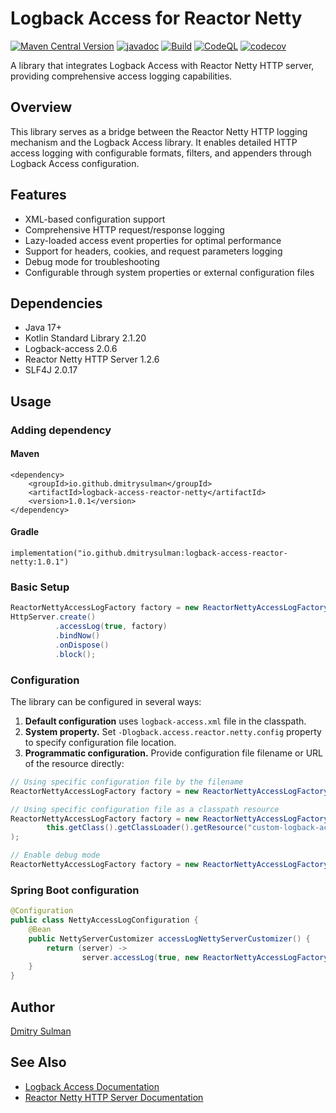 # Logback Access for Reactor Netty
[![Maven Central Version](https://img.shields.io/maven-central/v/io.github.dmitrysulman/logback-access-reactor-netty)](https://central.sonatype.com/artifact/io.github.dmitrysulman/logback-access-reactor-netty)
[![javadoc](https://javadoc.io/badge2/io.github.dmitrysulman/logback-access-reactor-netty/javadoc.svg)](https://javadoc.io/doc/io.github.dmitrysulman/logback-access-reactor-netty)
[![Build](https://github.com/dmitrysulman/logback-access-reactor-netty/actions/workflows/build.yml/badge.svg)](https://github.com/dmitrysulman/logback-access-reactor-netty/actions/workflows/build.yml)
[![CodeQL](https://github.com/dmitrysulman/logback-access-reactor-netty/actions/workflows/codeql.yml/badge.svg)](https://github.com/dmitrysulman/logback-access-reactor-netty/actions/workflows/codeql.yml)
[![codecov](https://codecov.io/gh/dmitrysulman/logback-access-reactor-netty/graph/badge.svg?token=LOEJQ7K8Z7)](https://codecov.io/gh/dmitrysulman/logback-access-reactor-netty)

A library that integrates Logback Access with Reactor Netty HTTP server, providing comprehensive access logging capabilities.

## Overview

This library serves as a bridge between the Reactor Netty HTTP logging mechanism and the Logback Access library. It enables detailed HTTP access logging with configurable formats, filters, and appenders through Logback Access configuration.

## Features

- XML-based configuration support
- Comprehensive HTTP request/response logging
- Lazy-loaded access event properties for optimal performance
- Support for headers, cookies, and request parameters logging
- Debug mode for troubleshooting
- Configurable through system properties or external configuration files

## Dependencies

- Java 17+
- Kotlin Standard Library 2.1.20
- Logback-access 2.0.6
- Reactor Netty HTTP Server 1.2.6
- SLF4J 2.0.17

## Usage

### Adding dependency
#### Maven
```
<dependency>
    <groupId>io.github.dmitrysulman</groupId>
    <artifactId>logback-access-reactor-netty</artifactId>
    <version>1.0.1</version>
</dependency>
```
#### Gradle
```
implementation("io.github.dmitrysulman:logback-access-reactor-netty:1.0.1")
```

### Basic Setup
```java
ReactorNettyAccessLogFactory factory = new ReactorNettyAccessLogFactory();
HttpServer.create()
          .accessLog(true, factory)
          .bindNow()
          .onDispose()
          .block();
```

### Configuration

The library can be configured in several ways:

1. **Default configuration** uses `logback-access.xml` file in the classpath.
2. **System property.** Set `-Dlogback.access.reactor.netty.config` property to specify configuration file location.
3. **Programmatic configuration.** Provide configuration file filename or URL of the resource directly:
```java
// Using specific configuration file by the filename
ReactorNettyAccessLogFactory factory = new ReactorNettyAccessLogFactory("/path/to/logback-access.xml");

// Using specific configuration file as a classpath resource
ReactorNettyAccessLogFactory factory = new ReactorNettyAccessLogFactory(
        this.getClass().getClassLoader().getResource("custom-logback-access.xml")
);

// Enable debug mode
ReactorNettyAccessLogFactory factory = new ReactorNettyAccessLogFactory("logback-access.xml", new JoranConfigurator(), true);
```

### Spring Boot configuration
```java
@Configuration
public class NettyAccessLogConfiguration {
    @Bean
    public NettyServerCustomizer accessLogNettyServerCustomizer() {
        return (server) ->
                server.accessLog(true, new ReactorNettyAccessLogFactory("path/to/your/logback-access.xml"));
    }
}
```


## Author

[Dmitry Sulman](https://www.linkedin.com/in/dmitrysulman/)

## See Also

- [Logback Access Documentation](https://logback.qos.ch/access.html)
- [Reactor Netty HTTP Server Documentation](https://projectreactor.io/docs/netty/release/reference/http-server.html)
